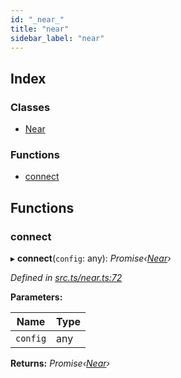 ```yaml
---
id: "_near_"
title: "near"
sidebar_label: "near"
---
```


## Index

### Classes

* [Near](../classes/_near_.near.md)

### Functions

* [connect](_near_.md#connect)

## Functions

###  connect

▸ **connect**(`config`: any): *Promise‹[Near](../classes/_near_.near.md)›*

*Defined in [src.ts/near.ts:72](https://github.com/nearprotocol/nearlib/blob/476d416/src.ts/near.ts#L72)*

**Parameters:**

Name | Type |
------ | ------ |
`config` | any |

**Returns:** *Promise‹[Near](../classes/_near_.near.md)›*
